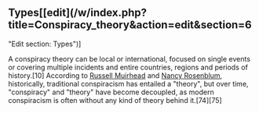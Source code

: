## Types[[edit](/w/index.php?title=Conspiracy\_theory&action=edit&section=6
"Edit section: Types")]

A conspiracy theory can be local or international, focused on single events or
covering multiple incidents and entire countries, regions and periods of
history.[10] According to [Russell Muirhead](/wiki/Russell\_Muirhead "Russell
Muirhead") and [Nancy Rosenblum](/wiki/Nancy\_Rosenblum "Nancy Rosenblum"),
historically, traditional conspiracism has entailed a "theory", but over time,
"conspiracy" and "theory" have become decoupled, as modern conspiracism is
often without any kind of theory behind it.[74][75]

